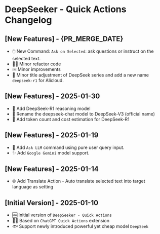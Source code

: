 # DeepSeeker - Quick Actions Changelog

## [New Features] - {PR_MERGE_DATE}

- 🖱️ New Command: `Ask on Selected`: ask questions or instruct on the selected text.
- 🧑‍💻 Minor refactor code
- 💤 Minor improvements
- 🐳 Minor title adjustment of DeepSeek series and add a new name `deepseek-r1` for Alicloud.

## [New Features] - 2025-01-30

- 🐳 Add DeepSeek-R1 reasoning model
- 🔄 Rename the deepseek-chat model to DeepSeek-V3 (official name)
- 💸 Add token count and cost estimation for DeepSeek-R1

## [New Features] - 2025-01-19

- 🙋 Add `Ask LLM` command using pure user query input.
- ✨ Add `Google Gemini` model support.

## [New Features] - 2025-01-14

- 🌐 Add Translate Action - Auto translate selected text into target language as setting

## [Initial Version] - 2025-01-10

- 🆕 Initial version of `DeepSeeker - Quick Actions`
- 💁‍♂️ Based on `ChatGPT Quick Actions` extension
- 🐟 Support newly introduced powerful yet cheap model `DeepSeek`
